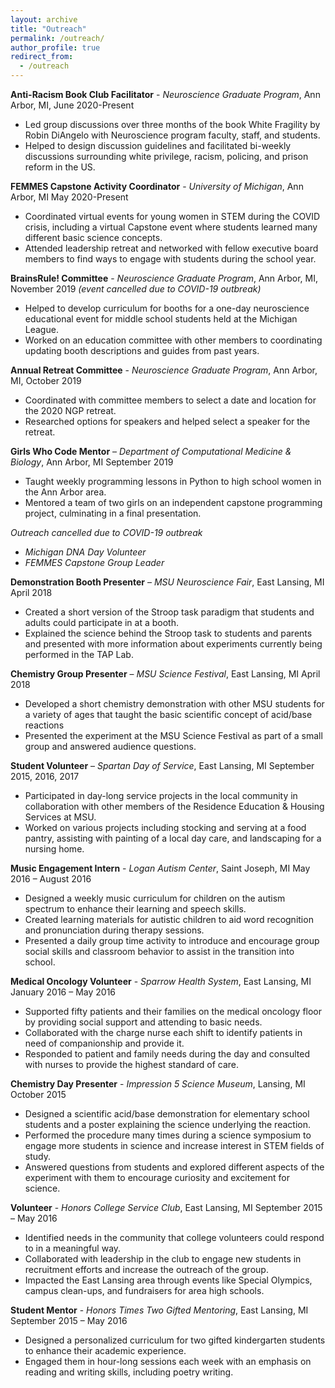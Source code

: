 ```yaml
---
layout: archive
title: "Outreach"
permalink: /outreach/
author_profile: true
redirect_from:
  - /outreach
---
```

**Anti-Racism Book Club Facilitator** - *Neuroscience Graduate Program*, Ann Arbor, MI, June 2020-Present
* Led group discussions over three months of the book White Fragility by Robin DiAngelo with Neuroscience program faculty, staff, and students. 
* Helped to design discussion guidelines and facilitated bi-weekly discussions surrounding white privilege, racism, policing, and prison reform in the US.

**FEMMES Capstone Activity Coordinator** - *University of Michigan*, Ann Arbor, MI May 2020-Present
* Coordinated virtual events for young women in STEM during the COVID crisis, including a virtual Capstone event where students learned many different basic science concepts.
* Attended leadership retreat and networked with fellow executive board members to find ways to engage with students during the school year.

**BrainsRule! Committee** - *Neuroscience Graduate Program*, Ann Arbor, MI, November 2019
*(event cancelled due to COVID-19 outbreak)*
* Helped to develop curriculum for booths for a one-day neuroscience educational event for middle school
students held at the Michigan League.
* Worked on an education committee with other members to coordinating updating booth descriptions and
guides from past years.

**Annual Retreat Committee** - *Neuroscience Graduate Program*, Ann Arbor, MI, October 2019
* Coordinated with committee members to select a date and location for the 2020 NGP retreat.
* Researched options for speakers and helped select a speaker for the retreat.

**Girls Who Code Mentor** – *Department of Computational Medicine & Biology*, Ann Arbor, MI	September 2019
* Taught weekly programming lessons in Python to high school women in the Ann Arbor area.
* Mentored a team of two girls on an independent capstone programming project, culminating in a final presentation. 

*Outreach cancelled due to COVID-19 outbreak*
* *Michigan DNA Day Volunteer*
* *FEMMES Capstone Group Leader*

**Demonstration Booth Presenter** – *MSU Neuroscience Fair*, East Lansing, MI	April 2018
* Created a short version of the Stroop task paradigm that students and adults could participate in at a booth.
* Explained the science behind the Stroop task to students and parents and presented with more information about experiments currently being performed in the TAP Lab.

**Chemistry Group Presenter** – *MSU Science Festival*, East Lansing, MI	April 2018
* Developed a short chemistry demonstration with other MSU students for a variety of ages that taught the basic scientific concept of acid/base reactions
* Presented the experiment at the MSU Science Festival as part of a small group and answered audience questions. 

**Student Volunteer** – *Spartan Day of Service*, East Lansing, MI	September 2015, 2016, 2017
* Participated in day-long service projects in the local community in collaboration with other members of the Residence Education & Housing Services at MSU.
* Worked on various projects including stocking and serving at a food pantry, assisting with painting of a local day care, and landscaping for a nursing home.

**Music Engagement Intern** - *Logan Autism Center*, Saint Joseph, MI	May 2016 – August 2016
* Designed a weekly music curriculum for children on the autism spectrum to enhance their learning and speech skills.
* Created learning materials for autistic children to aid word recognition and pronunciation during therapy sessions.
* Presented a daily group time activity to introduce and encourage group social skills and classroom behavior to assist in the transition into school.

**Medical Oncology Volunteer** - *Sparrow Health System*, East Lansing, MI 	January 2016 – May 2016
* Supported fifty patients and their families on the medical oncology floor by providing social support and attending to basic needs.
* Collaborated with the charge nurse each shift to identify patients in need of companionship and provide it.
* Responded to patient and family needs during the day and consulted with nurses to provide the highest standard of care.

**Chemistry Day Presenter** - *Impression 5 Science Museum*, Lansing, MI	October 2015
* Designed a scientific acid/base demonstration for elementary school students and a poster explaining the science underlying the reaction.
* Performed the procedure many times during a science symposium to engage more students in science and increase interest in STEM fields of study.
* Answered questions from students and explored different aspects of the experiment with them to encourage curiosity and excitement for science.

**Volunteer** - *Honors College Service Club*, East Lansing, MI	September 2015 – May 2016
* Identified needs in the community that college volunteers could respond to in a meaningful way.
* Collaborated with leadership in the club to engage new students in recruitment efforts and increase the outreach of the group.
* Impacted the East Lansing area through events like Special Olympics, campus clean-ups, and fundraisers for area high schools.

**Student Mentor** - *Honors Times Two Gifted Mentoring*, East Lansing, MI 	September 2015 – May 2016
* Designed a personalized curriculum for two gifted kindergarten students to enhance their academic experience.
* Engaged them in hour-long sessions each week with an emphasis on reading and writing skills, including poetry writing.
